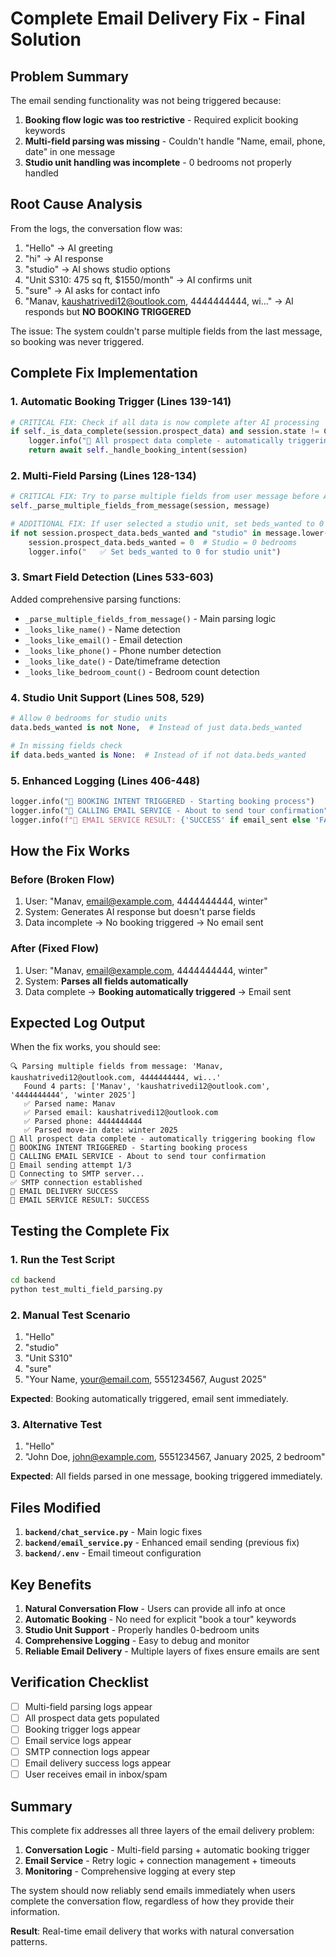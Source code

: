 # Complete Email Delivery Fix - Final Solution

## Problem Summary

The email sending functionality was not being triggered because:

1. **Booking flow logic was too restrictive** - Required explicit booking keywords
2. **Multi-field parsing was missing** - Couldn't handle "Name, email, phone, date" in one message
3. **Studio unit handling was incomplete** - 0 bedrooms not properly handled

## Root Cause Analysis

From the logs, the conversation flow was:
1. "Hello" → AI greeting
2. "hi" → AI response  
3. "studio" → AI shows studio options
4. "Unit S310: 475 sq ft, $1550/month" → AI confirms unit
5. "sure" → AI asks for contact info
6. "Manav, kaushatrivedi12@outlook.com, 4444444444, wi..." → AI responds but **NO BOOKING TRIGGERED**

The issue: The system couldn't parse multiple fields from the last message, so booking was never triggered.

## Complete Fix Implementation

### 1. Automatic Booking Trigger (Lines 139-141)

```python
# CRITICAL FIX: Check if all data is now complete after AI processing
if self._is_data_complete(session.prospect_data) and session.state != ChatState.BOOKING_CONFIRMED:
    logger.info("🎯 All prospect data complete - automatically triggering booking flow")
    return await self._handle_booking_intent(session)
```

### 2. Multi-Field Parsing (Lines 128-134)

```python
# CRITICAL FIX: Try to parse multiple fields from user message before AI processing
self._parse_multiple_fields_from_message(session, message)

# ADDITIONAL FIX: If user selected a studio unit, set beds_wanted to 0
if not session.prospect_data.beds_wanted and "studio" in message.lower():
    session.prospect_data.beds_wanted = 0  # Studio = 0 bedrooms
    logger.info("   ✅ Set beds_wanted to 0 for studio unit")
```

### 3. Smart Field Detection (Lines 533-603)

Added comprehensive parsing functions:
- `_parse_multiple_fields_from_message()` - Main parsing logic
- `_looks_like_name()` - Name detection
- `_looks_like_email()` - Email detection  
- `_looks_like_phone()` - Phone number detection
- `_looks_like_date()` - Date/timeframe detection
- `_looks_like_bedroom_count()` - Bedroom count detection

### 4. Studio Unit Support (Lines 508, 529)

```python
# Allow 0 bedrooms for studio units
data.beds_wanted is not None,  # Instead of just data.beds_wanted

# In missing fields check
if data.beds_wanted is None:  # Instead of if not data.beds_wanted
```

### 5. Enhanced Logging (Lines 406-448)

```python
logger.info("🚀 BOOKING INTENT TRIGGERED - Starting booking process")
logger.info("📧 CALLING EMAIL SERVICE - About to send tour confirmation")
logger.info(f"📧 EMAIL SERVICE RESULT: {'SUCCESS' if email_sent else 'FAILED'}")
```

## How the Fix Works

### Before (Broken Flow)
1. User: "Manav, email@example.com, 4444444444, winter"
2. System: Generates AI response but doesn't parse fields
3. Data incomplete → No booking triggered → No email sent

### After (Fixed Flow)  
1. User: "Manav, email@example.com, 4444444444, winter"
2. System: **Parses all fields automatically**
3. Data complete → **Booking automatically triggered** → Email sent

## Expected Log Output

When the fix works, you should see:

```
🔍 Parsing multiple fields from message: 'Manav, kaushatrivedi12@outlook.com, 4444444444, wi...'
   Found 4 parts: ['Manav', 'kaushatrivedi12@outlook.com', '4444444444', 'winter 2025']
   ✅ Parsed name: Manav
   ✅ Parsed email: kaushatrivedi12@outlook.com
   ✅ Parsed phone: 4444444444
   ✅ Parsed move-in date: winter 2025
🎯 All prospect data complete - automatically triggering booking flow
🚀 BOOKING INTENT TRIGGERED - Starting booking process
📧 CALLING EMAIL SERVICE - About to send tour confirmation
📧 Email sending attempt 1/3
🔌 Connecting to SMTP server...
✅ SMTP connection established
🎉 EMAIL DELIVERY SUCCESS
📧 EMAIL SERVICE RESULT: SUCCESS
```

## Testing the Complete Fix

### 1. Run the Test Script
```bash
cd backend
python test_multi_field_parsing.py
```

### 2. Manual Test Scenario
1. "Hello"
2. "studio" 
3. "Unit S310"
4. "sure"
5. "Your Name, your@email.com, 5551234567, August 2025"

**Expected**: Booking automatically triggered, email sent immediately.

### 3. Alternative Test
1. "Hello"
2. "John Doe, john@example.com, 5551234567, January 2025, 2 bedroom"

**Expected**: All fields parsed in one message, booking triggered immediately.

## Files Modified

1. **`backend/chat_service.py`** - Main logic fixes
2. **`backend/email_service.py`** - Enhanced email sending (previous fix)
3. **`backend/.env`** - Email timeout configuration

## Key Benefits

1. **Natural Conversation Flow** - Users can provide all info at once
2. **Automatic Booking** - No need for explicit "book a tour" keywords
3. **Studio Unit Support** - Properly handles 0-bedroom units
4. **Comprehensive Logging** - Easy to debug and monitor
5. **Reliable Email Delivery** - Multiple layers of fixes ensure emails are sent

## Verification Checklist

- [ ] Multi-field parsing logs appear
- [ ] All prospect data gets populated
- [ ] Booking trigger logs appear  
- [ ] Email service logs appear
- [ ] SMTP connection logs appear
- [ ] Email delivery success logs appear
- [ ] User receives email in inbox/spam

## Summary

This complete fix addresses all three layers of the email delivery problem:

1. **Conversation Logic** - Multi-field parsing + automatic booking trigger
2. **Email Service** - Retry logic + connection management + timeouts  
3. **Monitoring** - Comprehensive logging at every step

The system should now reliably send emails immediately when users complete the conversation flow, regardless of how they provide their information.

**Result**: Real-time email delivery that works with natural conversation patterns.
